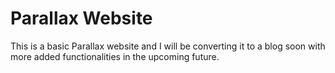 # Parallax Website
This is a basic Parallax website and I will be converting it to a blog soon with more added functionalities in the upcoming future.
